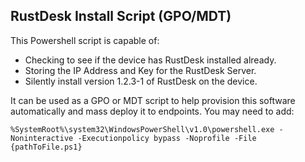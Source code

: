 RustDesk Install Script (GPO/MDT)
-
This Powershell script is capable of:

- Checking to see if the device has RustDesk installed already.
- Storing the IP Address and Key for the RustDesk Server.
- Silently install version 1.2.3-1 of RustDesk on the device.

It can be used as a GPO or MDT script to help provision this software automatically and mass deploy it to endpoints. You may need to add:
````
%SystemRoot%\system32\WindowsPowerShell\v1.0\powershell.exe -Noninteractive -Executionpolicy bypass -Noprofile -File {pathToFile.ps1}
````
